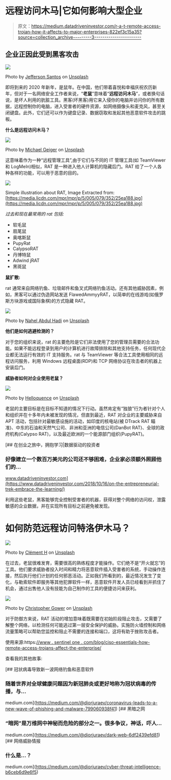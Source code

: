 # 远程访问木马|它如何影响大型企业

> 原文：<https://medium.datadriveninvestor.com/r-a-t-remote-access-trojan-how-it-affects-to-major-enterprises-822ef3c15a35?source=collection_archive---------3----------------------->

## 企业正因此受到黑客攻击

![](img/59b02da9f425a1ef292341799038e831.png)

Photo by [Jefferson Santos](https://unsplash.com/@jefflssantos?utm_source=medium&utm_medium=referral) on [Unsplash](https://unsplash.com?utm_source=medium&utm_medium=referral)

即将到来的 2020 年新年，是鼠年。在中国，他们带着喜悦和幸福庆祝农历新年，但对于一名网络安全工作者来说，“**老鼠**”意味着“**远程访问木马**”，或者换句话说，是坏人利用的肮脏工具。黑客(坏黑客)用它来入侵你的电脑并访问你的所有数据，远程控制你的电脑，进入受害者的硬件资源，如网络摄像头和麦克风，甚至关闭键盘。此外，它们还可以作为键盘记录、数据窃取和发起其他恶意软件攻击的跳板。

**什么是远程访问木马？**

![](img/10b1e0969dc25006f21e485dc93ebe2a.png)

Photo by [Michael Geiger](https://unsplash.com/@jackson_893?utm_source=medium&utm_medium=referral) on [Unsplash](https://unsplash.com?utm_source=medium&utm_medium=referral)

这意味着作为一种“远程管理工具”,由于它们与不同的 IT 管理工具(如 TeamViewer 和 LogMeIn)相似，RAT 是一种进入他人计算机的隐藏后门。RAT 给了一个人各种各样的功能，可以用于恶意的目的。

![](img/4f5a46a1d02c0ff14cee9249ec70fb96.png)

Simple illustration about RAT, Image Extracted from: [https://media.licdn.com/mpr/mpr/p/5/005/079/352/25ea188.jpg](https://media.licdn.com/mpr/mpr/p/5/005/079/352/25ea188.jpg)

*过去和现在最常用的 rat 包括:*

*   软毛鼠
*   扇尾鼠
*   奥喀斯鼠
*   PupyRat
*   CalypsoRAT
*   丹博特鼠
*   Adwind jRAT
*   黑斑鼠

**鼠扩散:**

rat 通常来自网络钓鱼、垃圾邮件和鱼叉式网络钓鱼活动。还有其他威胁因素，例如，黑客可以通过伪造网站发送 FlawedAmmyyRAT，以简单的在线游戏(如俄罗斯方块游戏或国际象棋)的方式隐藏 RAT。

![](img/c6dc34474a87a81663d34c62cfc5cf24.png)

Photo by [Nahel Abdul Hadi](https://unsplash.com/@nahelabdlhadi?utm_source=medium&utm_medium=referral) on [Unsplash](https://unsplash.com?utm_source=medium&utm_medium=referral)

**他们是如何逃避检测的？**

对于您的组织来说，rat 的主要危险是它们非法使用了您的管理员需要的合法功能。如果不能远程登录到用户的计算机进行故障排除和其他支持任务，任何现代企业都无法运行有效的 IT 支持服务。rat 与 TeamViewer 等合法工具使用相同的远程访问服务，利用 Windows 远程桌面(RDP)和 TCP 网络协议在攻击者的机器上安装后门。

**威胁者如何对企业使用老鼠？**

![](img/98909cabab02307e078bf26b55c3e53b.png)

Photo by [Helloquence](https://unsplash.com/@helloquence?utm_source=medium&utm_medium=referral) on [Unsplash](https://unsplash.com?utm_source=medium&utm_medium=referral)

老鼠的主要目标是在目标不知道的情况下行动。虽然肯定有“独狼”行为者针对个人和组织并在十多年内未被发现的情况，但直到最近，RAT 对企业的主要威胁来自 APT 活动，包括针对最敏感设施的活动，如印度的核电站(被 DTrack RAT 瞄准)、中东的石油和天然气公司、非洲和亚洲的电信公司(DanBot RAT)、全球的政府机构(Calypso RAT)，以及最近欧洲的一个能源部门组织(PupyRAT)。

[](https://www.datadriveninvestor.com/2018/10/16/on-the-entrepreneurial-trek-embrace-the-learning/) [## 在创业之旅中，拥抱学习|数据驱动的投资者

### 好像建立一个数百万美元的公司还不够困难，企业家必须额外照顾他们的…

www.datadriveninvestor.com](https://www.datadriveninvestor.com/2018/10/16/on-the-entrepreneurial-trek-embrace-the-learning/) 

利用这些老鼠，黑客能够完全控制受害者的机器，获得对整个网络的访问权，泄露敏感的企业数据，并在实现所有目标之前避免被发现。

# 如何防范远程访问特洛伊木马？

![](img/ee848d8c987aa3c8d276a3c65d7c547b.png)

Photo by [Clément H](https://unsplash.com/@clemhlrdt?utm_source=medium&utm_medium=referral) on [Unsplash](https://unsplash.com?utm_source=medium&utm_medium=referral)

在过去，老鼠很难发育，需要很高的熟练程度才能操作。它们绝不是“开火就忘”的工具。他们要求威胁者投入时间和精力将恶意软件插入受害者的系统，手动操作连接，然后执行他们计划的任何邪恶活动。正如我们所看到的，最近情况发生了变化，与勒索软件即服务等其他犯罪软件一样，恶意软件开发人员已经看到并抓住了机会，通过出售他人没有技能为自己制作的工具的便捷访问来获利。

![](img/a2c6bd615cac4f1a42b37c5df813c9fd.png)

Photo by [Christopher Gower](https://unsplash.com/@cgower?utm_source=medium&utm_medium=referral) on [Unsplash](https://unsplash.com?utm_source=medium&utm_medium=referral)

对于防御方来说，RAT 活动的增加意味着既需要在初始阶段阻止攻击，又需要了解整个网络，以检测任何可能逃过第一层安全保护的威胁。实施防火墙控制和网络流量策略可以帮助您监控和阻止不需要的连接和端口，这将有助于挫败攻击者。

使用来源:https:[//www . sentinel one . com/blog/ciso-essentials-how-remote-access-trojans-affect-the-enterprise/](//www.sentinelone.com/blog/ciso-essentials-how-remote-access-trojans-affect-the-enterprise/)

查看我的其他故事:

[](https://medium.com/@diorjuraev/coronavirus-leads-to-a-new-wave-of-phishing-and-malware-799060938f41) [## 冠状病毒导致新一波网络钓鱼和恶意软件

### 随着世界对全球健康问题因为新冠肺炎或更好地称为冠状病毒的传播，与…

medium.com](https://medium.com/@diorjuraev/coronavirus-leads-to-a-new-wave-of-phishing-and-malware-799060938f41) [](https://medium.com/@diorjuraev/dark-web-6df2439efd81) [## 黑暗之网

### “暗网”是万维网中神秘而危险的部分之一。很多争议，神话，吓人…

medium.com](https://medium.com/@diorjuraev/dark-web-6df2439efd81) [](https://medium.com/@diorjuraev/cyber-threat-intelligence-b6ceb6d9e6f5) [## 网络威胁情报

### 什么是…？

medium.com](https://medium.com/@diorjuraev/cyber-threat-intelligence-b6ceb6d9e6f5)